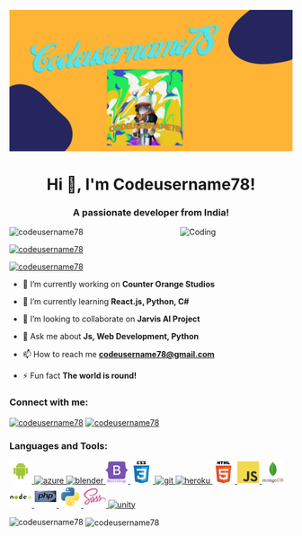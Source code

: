 ![](Codeusername78.svg)
<h1 align="center">Hi 👋, I'm Codeusername78!</h1>
<h3 align="center">A passionate developer from India!</h3>
<img align = "right" alt = "Coding" width = "200" src = "https://th.bing.com/th/id/OIP.zdaSpxoPHv8DaosKuhtu5wHaGE?w=233&h=191&c=7&r=0&o=5&dpr=1.5&pid=1.7">

<p align="left"> <img src="https://komarev.com/ghpvc/?username=codeusername78&label=Profile%20views&color=0e75b6&style=flat" alt="codeusername78" /> </p>

<p align="left"> <a href="https://github.com/ryo-ma/github-profile-trophy"><img src="https://github-profile-trophy.vercel.app/?username=codeusername78" alt="codeusername78" /></a> </p>

<p align="left"> <a href="https://twitter.com/codeusername78" target="blank"><img src="https://img.shields.io/twitter/follow/codeusername78?logo=twitter&style=for-the-badge" alt="codeusername78" /></a> </p>

- 🔭 I’m currently working on **Counter Orange Studios**

- 🌱 I’m currently learning **React.js, Python, C#**

- 👯 I’m looking to collaborate on **Jarvis AI Project**

- 💬 Ask me about **Js, Web Development, Python**

- 📫 How to reach me **codeusername78@gmail.com**

- ⚡ Fun fact **The world is round!**

<h3 align="left">Connect with me:</h3>
<p align="left">
<a href="https://twitter.com/codeusername78" target="blank"><img align="center" src="https://raw.githubusercontent.com/rahuldkjain/github-profile-readme-generator/master/src/images/icons/Social/twitter.svg" alt="codeusername78" height="30" width="40" /></a>
<a href="https://www.youtube.com/c/codeusername78" target="blank"><img align="center" src="https://raw.githubusercontent.com/rahuldkjain/github-profile-readme-generator/master/src/images/icons/Social/youtube.svg" alt="codeusername78" height="30" width="40" /></a>
</p>

<h3 align="left">Languages and Tools:</h3>
<p align="left"> <a href="https://developer.android.com" target="_blank" rel="noreferrer"> <img src="https://raw.githubusercontent.com/devicons/devicon/master/icons/android/android-original-wordmark.svg" alt="android" width="40" height="40"/> </a> <a href="https://azure.microsoft.com/en-in/" target="_blank" rel="noreferrer"> <img src="https://www.vectorlogo.zone/logos/microsoft_azure/microsoft_azure-icon.svg" alt="azure" width="40" height="40"/> </a> <a href="https://www.blender.org/" target="_blank" rel="noreferrer"> <img src="https://download.blender.org/branding/community/blender_community_badge_white.svg" alt="blender" width="40" height="40"/> </a> <a href="https://getbootstrap.com" target="_blank" rel="noreferrer"> <img src="https://raw.githubusercontent.com/devicons/devicon/master/icons/bootstrap/bootstrap-plain-wordmark.svg" alt="bootstrap" width="40" height="40"/> </a> <a href="https://www.w3schools.com/css/" target="_blank" rel="noreferrer"> <img src="https://raw.githubusercontent.com/devicons/devicon/master/icons/css3/css3-original-wordmark.svg" alt="css3" width="40" height="40"/> </a> <a href="https://git-scm.com/" target="_blank" rel="noreferrer"> <img src="https://www.vectorlogo.zone/logos/git-scm/git-scm-icon.svg" alt="git" width="40" height="40"/> </a> <a href="https://heroku.com" target="_blank" rel="noreferrer"> <img src="https://www.vectorlogo.zone/logos/heroku/heroku-icon.svg" alt="heroku" width="40" height="40"/> </a> <a href="https://www.w3.org/html/" target="_blank" rel="noreferrer"> <img src="https://raw.githubusercontent.com/devicons/devicon/master/icons/html5/html5-original-wordmark.svg" alt="html5" width="40" height="40"/> </a> <a href="https://developer.mozilla.org/en-US/docs/Web/JavaScript" target="_blank" rel="noreferrer"> <img src="https://raw.githubusercontent.com/devicons/devicon/master/icons/javascript/javascript-original.svg" alt="javascript" width="40" height="40"/> </a> <a href="https://www.mongodb.com/" target="_blank" rel="noreferrer"> <img src="https://raw.githubusercontent.com/devicons/devicon/master/icons/mongodb/mongodb-original-wordmark.svg" alt="mongodb" width="40" height="40"/> </a> <a href="https://nodejs.org" target="_blank" rel="noreferrer"> <img src="https://raw.githubusercontent.com/devicons/devicon/master/icons/nodejs/nodejs-original-wordmark.svg" alt="nodejs" width="40" height="40"/> </a> <a href="https://www.php.net" target="_blank" rel="noreferrer"> <img src="https://raw.githubusercontent.com/devicons/devicon/master/icons/php/php-original.svg" alt="php" width="40" height="40"/> </a> <a href="https://www.python.org" target="_blank" rel="noreferrer"> <img src="https://raw.githubusercontent.com/devicons/devicon/master/icons/python/python-original.svg" alt="python" width="40" height="40"/> </a> <a href="https://sass-lang.com" target="_blank" rel="noreferrer"> <img src="https://raw.githubusercontent.com/devicons/devicon/master/icons/sass/sass-original.svg" alt="sass" width="40" height="40"/> </a> <a href="https://unity.com/" target="_blank" rel="noreferrer"> <img src="https://www.vectorlogo.zone/logos/unity3d/unity3d-icon.svg" alt="unity" width="40" height="40"/> </a> </p>

<p><img align="left" src="https://github-readme-stats.vercel.app/api/top-langs?username=codeusername78&show_icons=true&locale=en&layout=compact" alt="codeusername78" /></p>

<p>&nbsp;<img align="center" src="https://github-readme-stats.vercel.app/api?username=codeusername78&show_icons=true&locale=en" alt="codeusername78" /></p>
